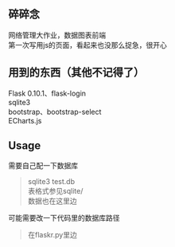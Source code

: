 ## 碎碎念
网络管理大作业，数据图表前端  
第一次写用js的页面，看起来也没那么捉急，很开心  

## 用到的东西（其他不记得了）
Flask 0.10.1、flask-login  
sqlite3  
bootstrap、bootstrap-select  
ECharts.js  

## Usage
需要自己配一下数据库  

> sqlite3 test.db  
> 表格式参见sqlite/  
> 数据也在这里边  

可能需要改一下代码里的数据库路径  

> 在flaskr.py里边
